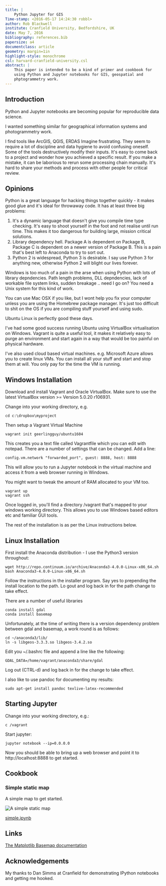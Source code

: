```yaml
---
title: |
	Python Jupyter for GIS
Time-stamp: <2016-05-17 14:24:30 robbl>
author: Rob Blackwell
institute: Cranfield University, Bedfordshire, UK
date: May 7, 2016
bibliography: references.bib
papersize: a4
documentclass: article
geometry: margin=1in
highlight-style: monochrome
csl: harvard-cranfield-university.csl
abstract: |
	This paper is intended to be a kind of primer and cookbook for
    using Python and Jupyter notebooks for GIS, geospatial and
    phptogrammetry work.
---
```


## Introduction

Python and Jupyter notebooks are becoming popular for reproducible
data science.

I wanted something similar for geographical information systems and
photogrammetry work.

I find tools like ArcGIS, QGIS, ERDAS Imagine frustrating. They seem
to require a lot of discipline and data hygiene to avoid confusing
oneself. Some of the tools destructively modify their inputs. It's
easy to come back to a project and wonder how you achieved a specific
result. If you make a mistake, it can be laborious to rerun some
processing chain manually. It's hard to share your methods and process
with other people for critical review.

## Opinions

Python is a great language for hacking things together quickly - it
makes good glue and it's ideal for throwaway code. It has at least
three big problems:

1. It's a dynamic language that doesn't give you compile time type
   checking. It's easy to shoot yourself in the foot and not realise
   until run time. This makes it too dangerous for building large,
   mission critical solutions.
2. Library dependency hell. Package A is dependent on Package B,
   Package C is dependent on a newer version of Package B. This is a
   pain that's best left to Anaconda to try to sort out.
3. Python 2 is widespread, Python 3 is desirable. I say use Python 3
   for anything new, otherwise Python 2 will blight our lives forever.

Windows is too much of a pain in the arse when using Python with lots
of library depndencies. Path length problems, DLL depndencies, lack of
workable file system links, sudden breakage .. need I go on? You need
a Unix system for this kind of work.

You can use Mac OSX if you like, but I wont help you fix your computer
unless you are using the Homebrew package manager. It's just too
difficult to shit on the OS if you are compiling stuff yourself and
using sudo.

Ubuntu Linux is perfectly good these days.

I've had some good success running Ubuntu using VirtualBox
virtualisation on Windows. Vagrant is quite a useful tool, it makes it
relatively easy to purge an environment and start again in a way
that would be too painful on physical hardware.

I've also used cloud based virtual machines. e.g. Microsoft Azure
allows you to create linux VMs. You can install all your stuff and
start and stop them at will. You only pay for the time the VM is
running.

## Windows Installation

Download and install Vagrant and Oracle VirtualBox. Make sure to use the
latest VirtualBox version >= Version 5.0.20 r106931.

Change into your working directory, e.g.

    cd c:\dropbox\myproject


Then setup a Vagrant Virtual Machine

    vagrant init geerlingguy/ubuntu1604

This creates you a text file called Vagrantfile which you can edit
with notepad. There are a number of settings that can be changed. Add
a line:

    config.vm.network "forwarded_port", guest: 8888, host: 8888

This will allow you to run a Jupyter notebook in the virtual machine
and access it from a web browser running in Windows.

You might want to tweak the amount of RAM allocated to your VM too.

    vagrant up
    vagrant ssh

Once logged in, you'll find a directory /vagrant that's mapped to your
windows working directory. This allows you to use Windows based
editors etc and familiar GUI tools.

The rest of the installation is as per the Linux instructions below.

## Linux Installation

First install the Anaconda distribution - I use the Python3 version throughout:

    wget http://repo.continuum.io/archive/Anaconda3-4.0.0-Linux-x86_64.sh
    bash Anaconda3-4.0.0-Linux-x86_64.sh

Follow the instructions in the installer program. Say yes to
prepending the install location to the path. Lo gout and log back in
for the path change to take effect.

There are a number of useful libraries

    conda install gdal
    conda install basemap

Unfortunately, at the time of writing there is a version dependency
problem between gdal and basemap, a work round is as follows:

    cd ~/anaconda3/lib/
    ln -s libgeos-3.3.3.so libgeos-3.4.2.so

Edit you ~/.bashrc file and append a line like the following:

    GDAL_DATA=/home/vagrant/anaconda3/share/gdal

Log out (CTRL-d) and log back in for the change to take effect.

I also like to use pandoc for documenting my results:

    sudo apt-get install pandoc texlive-latex-recommended

## Starting Jupyter

Change into your working directory, e.g.:

    c /vagrant

Start jupyter:

    jupyter notebook --ip=0.0.0.0

Now you should be able to bring up a web browser and point it to
http://localhost:8888 to get started.

## Cookbook

### Simple static map

A simple map to get started.

![A simple static map](figures1.png)

[simple.ipynb](simple.ipynb)


## Links

[The Matplotlib Basemap documentation](http://matplotlib.org/basemap/)

## Acknowledgements

My thanks to Dan Simms at Cranfield for demonstrating IPython
notebooks and getting me hooked.
